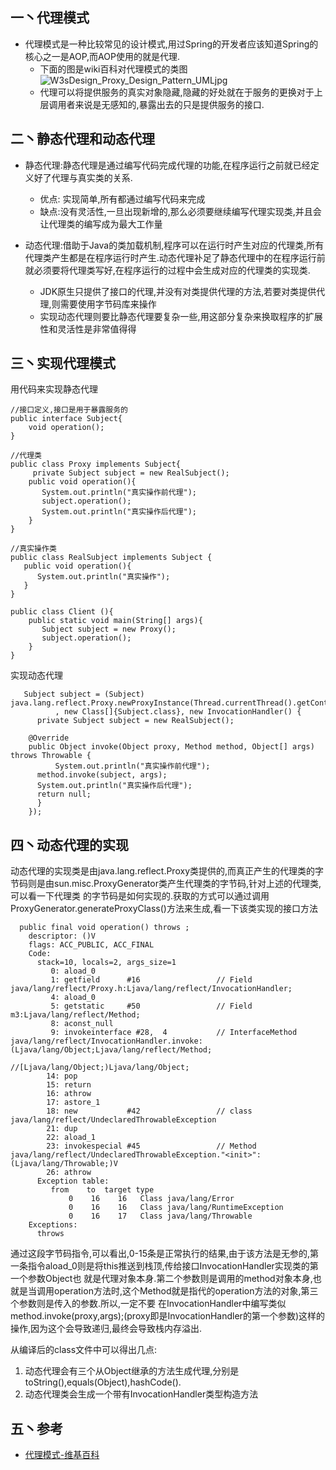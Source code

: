 ## 一丶代理模式
* 代理模式是一种比较常见的设计模式,用过Spring的开发者应该知道Spring的核心之一是AOP,而AOP使用的就是代理.
    * 下面的图是wiki百科对代理模式的类图![W3sDesign_Proxy_Design_Pattern_UMLjpg](http://carllongj-picture-upload.oss-cn-hangzhou.aliyuncs.com/file/2019/05/927ec522a81e4b42937fea51ab1084fc_W3sDesign_Proxy_Design_Pattern_UML.jpg) 
    * 代理可以将提供服务的真实对象隐藏,隐藏的好处就在于服务的更换对于上层调用者来说是无感知的,暴露出去的只是提供服务的接口.

## 二丶静态代理和动态代理
* 静态代理:静态代理是通过编写代码完成代理的功能,在程序运行之前就已经定义好了代理与真实类的关系.
    * 优点: 实现简单,所有都通过编写代码来完成
    * 缺点:没有灵活性,一旦出现新增的,那么必须要继续编写代理实现类,并且会让代理类的编写成为最大工作量

* 动态代理:借助于Java的类加载机制,程序可以在运行时产生对应的代理类,所有代理类产生都是在程序运行时产生.动态代理补足了静态代理中的在程序运行前就必须要将代理类写好,在程序运行的过程中会生成对应的代理类的实现类.
    * JDK原生只提供了接口的代理,并没有对类提供代理的方法,若要对类提供代理,则需要使用字节码库来操作
    * 实现动态代理则要比静态代理要复杂一些,用这部分复杂来换取程序的扩展性和灵活性是非常值得得

## 三丶实现代理模式
用代码来实现静态代理

```
//接口定义,接口是用于暴露服务的
public interface Subject{
    void operation();
}

//代理类
public class Proxy implements Subject{
	 private Subject subject = new RealSubject();
    public void operation(){ 
	   System.out.println("真实操作前代理");
	   subject.operation();
	   System.out.println("真实操作后代理");
	}
}

//真实操作类
public class RealSubject implements Subject {
   public void operation(){
      System.out.println("真实操作");
   }
}

public class Client (){
    public static void main(String[] args){
	   Subject subject = new Proxy();
	   subject.operation();
	}
}
```

实现动态代理
```
   Subject subject = (Subject) java.lang.reflect.Proxy.newProxyInstance(Thread.currentThread().getContextClassLoader()
		  , new Class[]{Subject.class}, new InvocationHandler() {
	  private Subject subject = new RealSubject();

	@Override
	public Object invoke(Object proxy, Method method, Object[] args) throws Throwable {
		  System.out.println("真实操作前代理");
	  method.invoke(subject, args);
	  System.out.println("真实操作后代理");
	  return null; 
	  }
    });
```

## 四丶动态代理的实现
动态代理的实现类是由java.lang.reflect.Proxy类提供的,而真正产生的代理类的字节码则是由sun.misc.ProxyGenerator类产生代理类的字节码,针对上述的代理类,可以看一下代理类
的字节码是如何实现的.获取的方式可以通过调用ProxyGenerator.generateProxyClass()方法来生成,看一下该类实现的接口方法
```
  public final void operation() throws ;
    descriptor: ()V
    flags: ACC_PUBLIC, ACC_FINAL
    Code:
      stack=10, locals=2, args_size=1
         0: aload_0
         1: getfield      #16                 // Field java/lang/reflect/Proxy.h:Ljava/lang/reflect/InvocationHandler;
         4: aload_0
         5: getstatic     #50                 // Field m3:Ljava/lang/reflect/Method;
         8: aconst_null
         9: invokeinterface #28,  4           // InterfaceMethod java/lang/reflect/InvocationHandler.invoke:(Ljava/lang/Object;Ljava/lang/reflect/Method;
		                                //[Ljava/lang/Object;)Ljava/lang/Object;
        14: pop
        15: return
        16: athrow
        17: astore_1
        18: new           #42                 // class java/lang/reflect/UndeclaredThrowableException
        21: dup
        22: aload_1
        23: invokespecial #45                 // Method java/lang/reflect/UndeclaredThrowableException."<init>":(Ljava/lang/Throwable;)V
        26: athrow
      Exception table:
         from    to  target type
             0    16    16   Class java/lang/Error
             0    16    16   Class java/lang/RuntimeException
             0    16    17   Class java/lang/Throwable
    Exceptions:
      throws
```
通过这段字节码指令,可以看出,0-15条是正常执行的结果,由于该方法是无参的,第一条指令aload_0则是将this推送到栈顶,传给接口InvocationHandler实现类的第一个参数Object也
就是代理对象本身.第二个参数则是调用的method对象本身,也就是当调用operation方法时,这个Method就是指代的operation方法的对象,第三个参数则是传入的参数.所以,一定不要
在InvocationHandler中编写类似method.invoke(proxy,args);(proxy即是InvocationHandler的第一个参数)这样的操作,因为这个会导致递归,最终会导致栈内存溢出.

从编译后的class文件中可以得出几点:
1. 动态代理会有三个从Object继承的方法生成代理,分别是toString(),equals(Object),hashCode().
2. 动态代理类会生成一个带有InvocationHandler类型构造方法

## 五丶参考
* [代理模式-维基百科](https://en.wikipedia.org/wiki/Proxy_pattern)